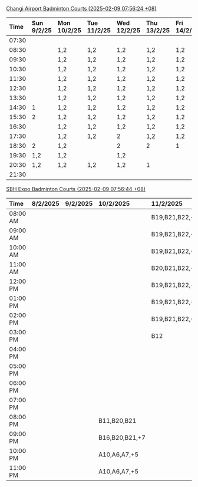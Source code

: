 [Changi Airport Badminton Courts (2025-02-09 07:56:24 +08)](https://www.carc.org.sg/FacilityBooking.aspx)

| Time   | Sun 9/2/25   | Mon 10/2/25   | Tue 11/2/25   | Wed 12/2/25   | Thu 13/2/25   | Fri 14/2/25   | Sat 15/2/25   |
|:-------|:-------------|:--------------|:--------------|:--------------|:--------------|:--------------|:--------------|
| 07:30  |              |               |               |               |               |               |               |
| 08:30  |              | 1,2           | 1,2           | 1,2           | 1,2           | 1,2           |               |
| 09:30  |              | 1,2           | 1,2           | 1,2           | 1,2           | 1,2           | 1             |
| 10:30  |              | 1,2           | 1,2           | 1,2           | 1,2           | 1,2           | 1             |
| 11:30  |              | 1,2           | 1,2           | 1,2           | 1,2           | 1,2           | 1,2           |
| 12:30  |              | 1,2           | 1,2           | 1,2           | 1,2           | 1,2           | 1,2           |
| 13:30  |              | 1,2           | 1,2           | 1,2           | 1,2           | 1,2           | 1,2           |
| 14:30  | 1            | 1,2           | 1,2           | 1,2           | 1,2           | 1,2           | 2             |
| 15:30  | 2            | 1,2           | 1,2           | 1,2           | 1,2           | 1,2           | 1             |
| 16:30  |              | 1,2           | 1,2           | 1,2           | 1,2           | 1,2           | 1             |
| 17:30  |              | 1,2           | 1,2           | 2             | 1,2           | 1,2           | 2             |
| 18:30  | 2            | 1,2           |               | 2             | 2             | 1             | 1,2           |
| 19:30  | 1,2          | 1,2           |               | 1,2           |               |               | 1,2           |
| 20:30  | 1,2          | 1,2           | 1,2           | 1,2           | 1             |               | 1,2           |
| 21:30  |              |               |               |               |               |               |               |

[SBH Expo Badminton Courts (2025-02-09 07:56:44 +08)](https://singaporebadmintonhall.getomnify.com/widgets/O3MRKGBH359GA55KHMG1RD)

| Time     | 8/2/2025   | 9/2/2025   | 10/2/2025      | 11/2/2025      | 12/2/2025      | 13/2/2025      | 14/2/2025      |
|:---------|:-----------|:-----------|:---------------|:---------------|:---------------|:---------------|:---------------|
| 08:00 AM |            |            |                | B19,B21,B22,+8 | B19,B21,B22,+9 | B19,B21,B22,+8 | B19,B21,B22,+9 |
| 09:00 AM |            |            |                | B19,B21,B22,+9 | B19,B21,B22,+9 | B19,B21,B22,+9 | B20,B21,B22,+7 |
| 10:00 AM |            |            |                | B19,B21,B22,+6 | B19,B20,B21,+3 | B19,B20,B22,+6 | B18,B20,B21,+6 |
| 11:00 AM |            |            |                | B20,B21,B22,+5 | B19,B20,B21,+5 | B19,B20,B22,+6 | B19,B20,B21,+8 |
| 12:00 PM |            |            |                | B19,B21,B22,+9 | B19,B21,B22,+7 | B19,B21,B22,+9 | B19,B21,B22,+9 |
| 01:00 PM |            |            |                | B19,B21,B22,+9 | B19,B21,B22,+7 | B19,B21,B22,+9 | B19,B21,B22,+8 |
| 02:00 PM |            |            |                | B19,B21,B22,+6 | B19,B21,B22,+8 | B19,B21,B22,+9 | B19,B20,B21,+4 |
| 03:00 PM |            |            |                | B12            | B19,B20,B21,+5 | B19,B21,B22,+4 | B19,B20,B21,+3 |
| 04:00 PM |            |            |                |                | B13,B16,B21,+2 |                |                |
| 05:00 PM |            |            |                |                |                |                |                |
| 06:00 PM |            |            |                |                |                |                |                |
| 07:00 PM |            |            |                |                |                |                |                |
| 08:00 PM |            |            | B11,B20,B21    |                |                |                |                |
| 09:00 PM |            |            | B16,B20,B21,+7 |                |                |                |                |
| 10:00 PM |            |            | A10,A6,A7,+5   |                |                |                |                |
| 11:00 PM |            |            | A10,A6,A7,+5   |                |                |                |                |
